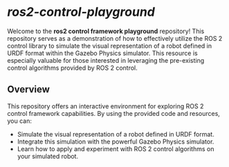 # *ros2-control-playground*
Welcome to the **ros2 control framework playground** repository! This repository serves as a demonstration of how to effectively utilize the ROS 2 control library to simulate the visual representation of a robot defined in URDF format within the Gazebo Physics simulator. This resource is especially valuable for those interested in leveraging the pre-existing control algorithms provided by ROS 2 control.

## Overview

This repository offers an interactive environment for exploring ROS 2 control framework capabilities. By using the provided code and resources, you can:

- Simulate the visual representation of a robot defined in URDF format.
- Integrate this simulation with the powerful Gazebo Physics simulator.
- Learn how to apply and experiment with ROS 2 control algorithms on your simulated robot.